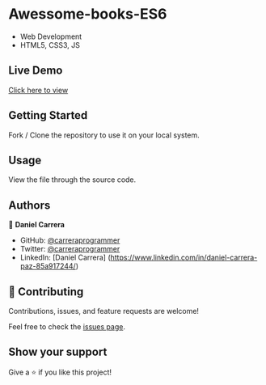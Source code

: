 # Awessome-books-ES6

- Web Development
- HTML5, CSS3, JS

## Live Demo

[Click here to view](https://carreraprogrammer.github.io/Awessome-books/)

## Getting Started

Fork / Clone the repository to use it on your local system.

## Usage

View the file through the source code.

## Authors

👤 **Daniel Carrera**
​

- GitHub: [@carreraprogrammer](https://github.com/carreraprogrammer)
- Twitter: [@carreraprogrammer](https://twitter.com/carreraprog)
- LinkedIn: [Daniel Carrera] (https://www.linkedin.com/in/daniel-carrera-paz-85a917244/)

## 🤝 Contributing

Contributions, issues, and feature requests are welcome!

Feel free to check the [issues page](https://github.com/carreraprogrammer/Awessome-books/issues).

## Show your support

Give a ⭐️ if you like this project!